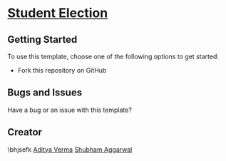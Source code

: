 # [Student Election](#) 

## Getting Started

To use this template, choose one of the following options to get started:
* Fork this repository on GitHub

## Bugs and Issues

Have a bug or an issue with this template? 

## Creator
\\bhjsefk
[Aditya Verma](https://github.com/coderadi)
[Shubham Aggarwal](https://github.com/notepad104)
